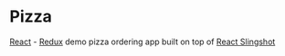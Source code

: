 # Pizza

[React](https://facebook.github.io/react/) - [Redux](https://github.com/reactjs/redux) demo pizza ordering app built on top of [React Slingshot](https://github.com/coryhouse/react-slingshot)
